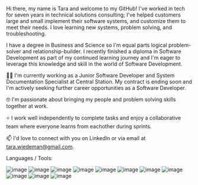 
Hi there, my name is Tara and welcome to my GitHub! I've worked in tech for seven years in technical solutions consulting; I've helped customers large and small implement their software systems, and customize them to meet their needs. I love learning new systems, problem solving, and troubleshooting. 

I have a degree in Business and Science so I'm equal parts logical problem-solver and relationship-builder. I recently finished a diploma in Software Development as part of my continued learning journey and I'm eager to leverage this knowledge and skill in the world of Software Development.



👩‍💻 I'm currently working as a Junior Software Developer and System Documentation Specialist at Central Station. My contract is ending soon and I'm actively seeking further career opportunities as a Software Developer.  

🤓 I'm passionate about bringing my people and problem solving skills together at work. 

⭐️ I work well independently to complete tasks and enjoy a collaborative team where everyone learns from eachother during sprints.  

📫 I'd love to connect with you on LinkedIn or via email at tara.wiedeman@gmail.com.  


Languages / Tools:


![image](https://github.com/tarawiedeman/tara-wiedeman/assets/33428501/69e13c05-1161-44fe-827e-1f611811c364)
![image](https://github.com/tarawiedeman/tara-wiedeman/assets/33428501/59ebade2-8fae-440e-9878-7d7268266691)
![image](https://github.com/tarawiedeman/tara-wiedeman/assets/33428501/5c23188b-c386-44f9-90a8-6b048585a83d)
![image](https://github.com/tarawiedeman/tara-wiedeman/assets/33428501/830c9432-432d-453b-a7dd-281f1f0fb9b5)
![image](https://github.com/tarawiedeman/tara-wiedeman/assets/33428501/ed75c88f-01d7-4d2e-bb1b-e61bf232aab5)
![image](https://github.com/tarawiedeman/tara-wiedeman/assets/33428501/b3eddf86-aaa3-4bed-99d6-02961dee1fef)
![image](https://github.com/tarawiedeman/tara-wiedeman/assets/33428501/e7bca7c7-9c39-43c1-8076-6c9f9a0c4379)
![image](https://github.com/tarawiedeman/tara-wiedeman/assets/33428501/62ca3f6e-ac25-4800-b7b8-10f6da915795)
![image](https://github.com/tarawiedeman/tara-wiedeman/assets/33428501/d38490e9-2240-422b-9658-7583b0f3b5d6)
![image](https://github.com/tarawiedeman/tara-wiedeman/assets/33428501/9dbb5589-45f8-44b2-89a7-c09dc778cc53)
![image](https://github.com/tarawiedeman/tara-wiedeman/assets/33428501/1eb86acf-4cf1-4e12-935e-573b46c87d85)


